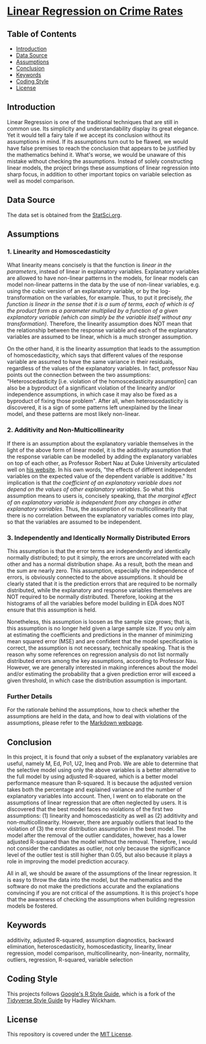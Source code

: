 # [Linear Regression on Crime Rates](https://alfred-kctang.github.io/lm-crime/)

## Table of Contents

* [Introduction](#introduction)
* [Data Source](#data-source)
* [Assumptions](#assumptions)
* [Conclusion](#conclusion)
* [Keywords](#keywords)
* [Coding Style](#coding-style)
* [License](#license)

## Introduction

Linear Regression is one of the traditional techniques that are still in common use. Its simplicity and understandability display its great elegance. Yet it would tell a fairy tale if we accept its conclusion without its assumptions in mind. If its assumptions turn out to be flawed, we would have false premises to reach the conclusion that appears to be justified by the mathematics behind it. What's worse, we would be unaware of this mistake without checking the assumptions. Instead of solely constructing linear models, the project brings these assumptions of linear regression into sharp focus, in addition to other important topics on variable selection as well as model comparison.

## Data Source

The data set is obtained from the [StatSci.org](http://www.statsci.org/data/general/uscrime.html).

## Assumptions

### 1. Linearity and Homoscedasticity

What linearity means concisely is that the function is *linear in the parameters*, instead of linear in explanatory variables. Explanatory variables are allowed to have non-linear patterns in the models, for linear models can model non-linear patterns in the data by the use of non-linear variables, e.g. using the cubic version of an explanatory variable, or by the log-transformation on the variables, for example. Thus, to put it precisely, *the function is linear in the sense that it is a sum of terms, each of which is of the product form as a parameter multiplied by a function of a given explanatory variable (which can simply be the variable itself without any transformation)*. Therefore, the linearity assumption does NOT mean that the relationship between the response variable and each of the explanatory variables are assumed to be linear, which is a much stronger assumption.

On the other hand, it is the linearity assumption that leads to the assumption of homoscedasticity, which says that different values of the response variable are assumed to have the same variance in their residuals, regardless of the values of the explanatory variables. In fact, professor Nau points out the connection between the two assumptions: "Heteroscedasticity [i.e. violation of the homoscedasticity assumption] can also be a byproduct of a significant violation of the linearity and/or independence assumptions, in which case it may also be fixed as a byproduct of fixing those problem". After all, when heteroscedasticity is discovered, it is a sign of some patterns left unexplained by the linear model, and these patterns are most likely non-linear.

### 2. Additivity and Non-Multicollinearity

If there is an assumption about the explanatory variable themselves in the light of the above form of linear model, it is the additivity assumption that the response variable can be modelled by adding the explanatory variables on top of each other, as Professor Robert Nau at Duke University articulated well on [his website](http://people.duke.edu/~rnau/testing.htm). In his own words, "the effects of different independent variables on the expected value of the dependent variable is additive." Its implication is that *the coefficient of an explanatory variable does not depend on the values of other explanatory variables*. So what this assumption means to users is, concisely speaking, that *the marginal effect of an explanatory variable is independent from any changes in other explanatory variables*. Thus, the assumption of no multicollinearity that there is no correlation between the explanatory variables comes into play, so that the variables are assumed to be independent.

### 3. Independently and Identically Normally Distributed Errors

This assumption is that the error terms are independently and identically normally distributed; to put it simply, the errors are uncorrelated with each other and has a normal distribution shape. As a result, both the mean and the sum are nearly zero. This assumption, especially the independence of errors, is obviously connected to the above assumptions. It should be clearly stated that it is the prediction errors that are required to be normally distributed, while the explanatory and response variables themselves are NOT required to be normally distributed. Therefore, looking at the histograms of all the variables before model building in EDA does NOT ensure that this assumption is held.

Nonetheless, this assumption is loosen as the sample size grows; that is, this assumption is no longer held given a large sample size. If you only aim at estimating the coefficients and predictions in the manner of minimizing mean squared error (MSE) and are confident that the model specification is correct, the assumption is not necessary, technically speaking. That is the reason why some references on regression analysis do not list normally distributed errors among the key assumptions, according to Professor Nau. However, we are generally interested in making inferences about the model and/or estimating the probability that a given prediction error will exceed a given threshold, in which case the distribution assumption is important.

### Further Details

For the rationale behind the assumptions, how to check whether the assumptions are held in the data, and how to deal with violations of the assumptions, please refer to the [Markdown webpage](https://alfred-kctang.github.io/lm-crime/).

## Conclusion

In this project, it is found that only a subset of the explanatory variables are useful, namely M, Ed, Po1, U2, Ineq and Prob. We are able to determine that the selective model using only the above variables is a better alternative to the full model by using adjusted R-squared, which is a better model performance measure than R-squared. It is because the adjusted version takes both the percentage and explained variance and the number of explanatory variables into account. Then, I went on to elaborate on the assumptions of linear regression that are often neglected by users. It is discovered that the best model faces no violations of the first two assumptions: (1) linearity and homoscedasticity as well as (2) additivity and non-multicollinearity. However, there are arguably outliers that lead to the violation of (3) the error distribution assumption in the best model. The model after the removal of the outlier candidates, however, has a lower adjusted R-squared than the model without the removal. Therefore, I would not consider the candidates as outlier, not only because the significance level of the outlier test is still higher than 0.05, but also because it plays a role in improving the model prediction accuracy.

All in all, we should be aware of the assumptions of the linear regression. It is easy to throw the data into the model, but the mathematics and the software do not make the predictions accurate and the explanations convincing if you are not critical of the assumptions. It is this project's hope that the awareness of checking the assumptions when building regression models be fostered.

## Keywords

additivity, adjusted R-squared, assumption diagnostics, backward elimination, heteroscedasticity, homoscedasticity, linearity, linear regression, model comparison, multicollinearity, non-linearity, normality, outliers, regression, R-squared, variable selection

## Coding Style

This projects follows [Google's R Style Guide](https://google.github.io/styleguide/Rguide.html), which is a fork of the [Tidyverse Style Guide](https://style.tidyverse.org/) by Hadley Wickham.

## License

This repository is covered under the [MIT License](https://github.com/alfred-kctang/crime-rates/blob/master/LICENSE).
